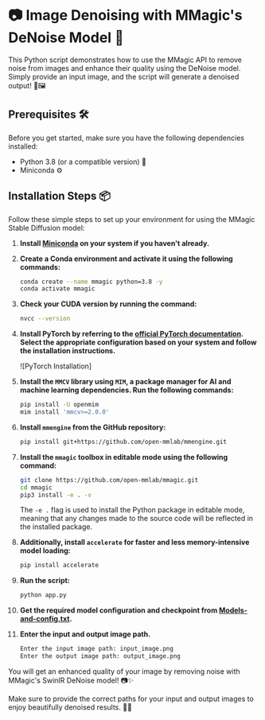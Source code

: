 
# 📷 Image Denoising with MMagic's DeNoise Model 🌟

This Python script demonstrates how to use the MMagic API to remove noise from images and enhance their quality using the DeNoise model. Simply provide an input image, and the script will generate a denoised output! 🧹🖼️
## Prerequisites 🛠️

Before you get started, make sure you have the following dependencies installed:

- Python 3.8 (or a compatible version) 🐍
- Miniconda ⚙️

## Installation Steps 📦

Follow these simple steps to set up your environment for using the MMagic Stable Diffusion model:

1. **Install [Miniconda](https://docs.conda.io/projects/miniconda/en/latest/miniconda-install.html) on your system if you haven't already.**

2. **Create a Conda environment and activate it using the following commands:**

   ```bash
   conda create --name mmagic python=3.8 -y
   conda activate mmagic
   ```

3. **Check your CUDA version by running the command:**

   ```bash
   nvcc --version
   ```

4. **Install PyTorch by referring to the [official PyTorch documentation](https://pytorch.org/). Select the appropriate configuration based on your system and follow the installation instructions.**

   ![PyTorch Installation]

5. **Install the `MMCV` library using `MIM`, a package manager for AI and machine learning dependencies. Run the following commands:**

   ```bash
   pip install -U openmim
   mim install 'mmcv>=2.0.0'
   ```

6. **Install `mmengine` from the GitHub repository:**

   ```bash
   pip install git+https://github.com/open-mmlab/mmengine.git
   ```

7. **Install the `mmagic` toolbox in editable mode using the following command:**

   ```bash
   git clone https://github.com/open-mmlab/mmagic.git
   cd mmagic
   pip3 install -e . -v
   ```

   The `-e .` flag is used to install the Python package in editable mode, meaning that any changes made to the source code will be reflected in the installed package.

8. **Additionally, install `accelerate` for faster and less memory-intensive model loading:**

   ```bash
   pip install accelerate
   ```

9. **Run the script:**

   ```bash
   python app.py
   ```

4. **Get the required model configuration and checkpoint from [Models-and-config.txt](Models-and-config.txt).**

5. **Enter the input and output image path.**

   ```bash
   Enter the input image path: input_image.png
   Enter the output image path: output_image.png
   ```

You will get an enhanced quality of your image by removing noise with MMagic's SwinIR DeNoise model! 📷✨

Make sure to provide the correct paths for your input and output images to enjoy beautifully denoised results. 🧼🌈
